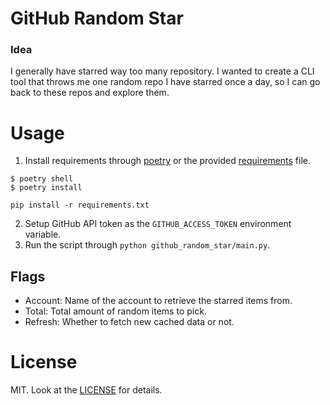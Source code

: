 # GitHub Random Star

### Idea

I generally have starred way too many repository. I wanted to create a CLI tool that throws me one random repo I have starred once a day, so I can go back to these repos and explore them.

# Usage

1. Install requirements through [poetry](pyproject.toml) or the provided [requirements](requirements.txt) file.

```
$ poetry shell
$ poetry install
```

```
pip install -r requirements.txt
```

2. Setup GitHub API token as the `GITHUB_ACCESS_TOKEN` environment variable.
3. Run the script through `python github_random_star/main.py`.

## Flags

- Account: Name of the account to retrieve the starred items from.
- Total: Total amount of random items to pick.
- Refresh: Whether to fetch new cached data or not.

# License

MIT. Look at the [LICENSE](LICENSE.md) for details.
